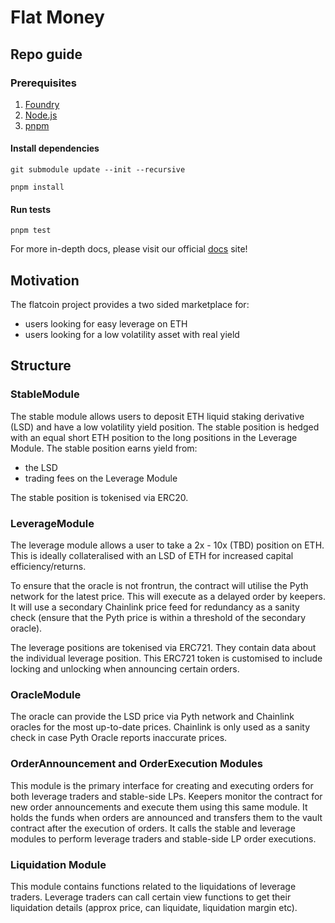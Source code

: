 # Flat Money

## Repo guide

### Prerequisites
1. [Foundry](https://book.getfoundry.sh/getting-started/installation)
2. [Node.js](https://nodejs.org/en/learn/getting-started/how-to-install-nodejs)
3. [pnpm](https://pnpm.io/installation)

#### Install dependencies
```
git submodule update --init --recursive
```
```
pnpm install
```

#### Run tests
```
pnpm test
```

For more in-depth docs, please visit our official [docs](https://docs.flat.money/) site!

## Motivation

The flatcoin project provides a two sided marketplace for:

- users looking for easy leverage on ETH
- users looking for a low volatility asset with real yield

## Structure

### StableModule

The stable module allows users to deposit ETH liquid staking derivative (LSD) and have a low volatility yield position.
The stable position is hedged with an equal short ETH position to the long positions in the Leverage Module.
The stable position earns yield from:

- the LSD
- trading fees on the Leverage Module

The stable position is tokenised via ERC20.

### LeverageModule

The leverage module allows a user to take a 2x - 10x (TBD) position on ETH. This is ideally collateralised with an LSD of ETH for increased capital efficiency/returns.

To ensure that the oracle is not frontrun, the contract will utilise the Pyth network for the latest price. This will execute as a delayed order by keepers. It will use a secondary Chainlink price feed for redundancy as a sanity check (ensure that the Pyth price is within a threshold of the secondary oracle).

The leverage positions are tokenised via ERC721. They contain data about the individual leverage position. This ERC721 token is customised to include locking and unlocking when announcing certain orders.

### OracleModule

The oracle can provide the LSD price via Pyth network and Chainlink oracles for the most up-to-date prices. Chainlink is only used as a sanity check in case Pyth Oracle reports inaccurate prices.

### OrderAnnouncement and OrderExecution Modules

This module is the primary interface for creating and executing orders for both leverage traders and stable-side LPs. Keepers monitor the contract for new order announcements and execute them using this same module. It holds the funds when orders are announced and transfers them to the vault contract after the execution of orders. It calls the stable and leverage modules to perform leverage traders and stable-side LP order executions.

### Liquidation Module

This module contains functions related to the liquidations of leverage traders. Leverage traders can call certain view functions to get their liquidation details (approx price, can liquidate, liquidation margin etc).
